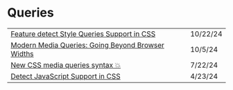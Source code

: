 # Queries

|                                                                                                                                         |          |
| --------------------------------------------------------------------------------------------------------------------------------------- | -------- |
| [Feature detect Style Queries Support in CSS](https://www.bram.us/2024/10/06/feature-detect-style-queries-support-in-css/?ref=dailydev) | 10/22/24 |
| [Modern Media Queries: Going Beyond Browser Widths](https://blog.openreplay.com/modern-media-queries/?ref=dailydev)                     | 10/5/24  |
| [New CSS media queries syntax 💥](https://app.daily.dev/posts/new-css-media-queries-syntax--lxcdtokan)                                  | 7/22/24  |
| [Detect JavaScript Support in CSS](https://ryanmulligan.dev/blog/detect-js-support-in-css/)                                             | 4/23/24  |
